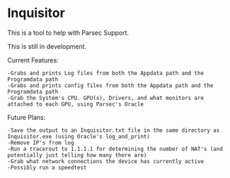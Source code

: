 # Inquisitor
This is a tool to help with Parsec Support.

This is still in development.

Current Features:

	-Grabs and prints Log files from both the Appdata path and the Programdata path
	-Grabs and prints config files from both the Appdata path and the Programdata path
	-Grab the System's CPU. GPU(s), Drivers, and what monitors are attached to each GPU, using Parsec's Oracle

Future Plans:

	-Save the output to an Inquisitor.txt file in the same directory as Inquisitor.exe (using Oracle's log_and_print)
	-Remove IP's from log
	-Run a tracerout to 1.1.1.1 for determining the number of NAT's (and potentially just telling how many there are)
	-Grab what network connections the device has currently active 
	-Possibly run a speedtest
